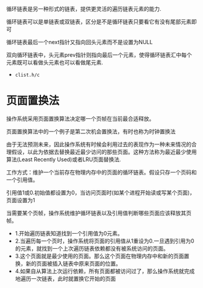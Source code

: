 循环链表是另一种形式的链表，提供更灵活的遍历链表元素的能力.

循环链表可以是单链表或双链表，区分是不是循环链表只要看它有没有尾部元素即可

循环链表最后一个next指针又指向回头元素而不是设置为NULL

双向循环链表中，头元素prev指针则指向最后一个元素，使得循环链表汇中每个元素既可以看做头元素也可以看做尾元素.

* `clist.h/c`

# 页面置换法

操作系统采用页面置换算法决定哪一个页帧在当前最合适释放。

页面置换算法中的一个例子是第二次机会置换法，有时也称为时钟置换法

由于无法预测未来，因此操作系统有时候会利用过去的表现作为一种未来情况的合理假设，以此为依据去替换最近最少访问的那些页面。这种方法称为最近最少使用算法(Least Recently Used)或者LRU页面替换法.

工作方式：维护一个当前存在物理内存中的页面的循环链表。假设只存一个页码和一个引用值。

引用值1或0.初始值都设置为0，当访问页面时(如某个进程开始读或写某个页面)，页面设置为1

当需要某个页帧，操作系统维护循环链表以及引用值判断哪些页面应该释放其页帧。

* 1.开始遍历链表知道找到一个引用值为0元素。
* 2.当遍历每一个页时，操作系统将页面的引用值从1重设为0.一旦遇到引用为0的元素，就找到一个上次遍历链表依赖都没有被系统访问的页面。
* 3.这个页面就是最少使用的页面。那么这个页面在物理内存中和新的页面置换，新的页面被插入链表中原来页面的位置。
* 4.如果自从算法上次运行依赖，所有页面都被访问过了，那么操作系统就完成地遍历一次链表，此时就置换它开始的页面


